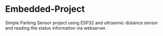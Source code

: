 # Embedded-Project
Simple Parking Sensor project using ESP32 and ultrasonic distance sensor and reading the status information via webserver.
